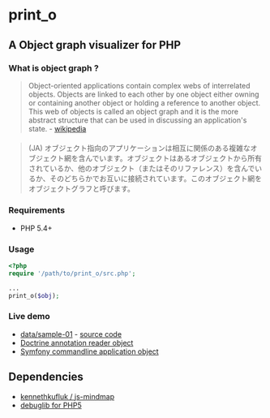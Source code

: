 # print_o
## A Object graph visualizer for PHP

### What is object graph ?

> Object-oriented applications contain complex webs of interrelated objects. Objects are linked to each other by one object either owning or containing another object or holding a reference to another object. This web of objects is called an object graph and it is the more abstract structure that can be used in discussing an application's state. - [wikipedia](http://en.wikipedia.org/wiki/Object_graph)

####
> (JA) オブジェクト指向のアプリケーションは相互に関係のある複雑なオブジェクト網を含んでいます。オブジェクトはあるオブジェクトから所有されているか、他のオブジェクト（またはそのリファレンス）を含んでいるか、そのどちらかでお互いに接続されています。このオブジェクト網をオブジェクトグラフと呼びます。


### Requirements
 * PHP 5.4+

### Usage

```php
<?php
require '/path/to/print_o/src.php';

...
print_o($obj);
```

### Live demo

 * [data/sample-01](http://koriym.github.com/print_o/sample/01-sample.html) - [source code](https://github.com/koriym/print_o/blob/master/data/sample-01.php)
 * [Doctrine annotation reader object](http://koriym.github.com/print_o/sample/02-doctrine-anno.html)
 * [Symfony commandline application object](http://koriym.github.com/print_o/sample/03-symfony.command.application.html)

## Dependencies

 * [kennethkufluk / js-mindmap](https://github.com/kennethkufluk/js-mindmap)
 * [debuglib for PHP5](http://phpdebuglib.de/)
